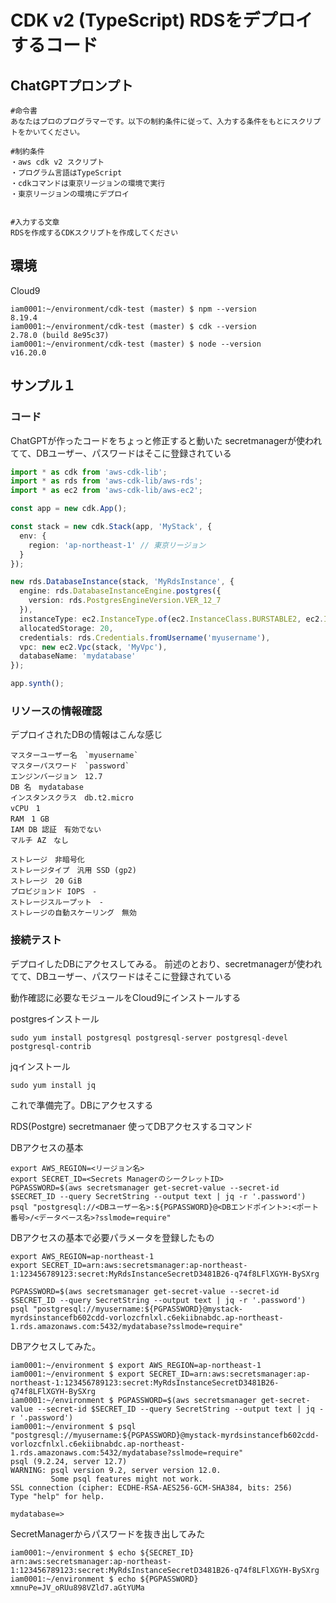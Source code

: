 # CDK v2 (TypeScript) RDSをデプロイするコード



## ChatGPTプロンプト

```
#命令書
あなたはプロのプログラマーです。以下の制約条件に従って、入力する条件をもとにスクリプトをかいてください。

#制約条件
・aws cdk v2 スクリプト
・プログラム言語はTypeScript
・cdkコマンドは東京リージョンの環境で実行
・東京リージョンの環境にデプロイ


#入力する文章
RDSを作成するCDKスクリプトを作成してください
```



## 環境

Cloud9

```console
iam0001:~/environment/cdk-test (master) $ npm --version
8.19.4
iam0001:~/environment/cdk-test (master) $ cdk --version
2.78.0 (build 8e95c37)
iam0001:~/environment/cdk-test (master) $ node --version
v16.20.0
```

## サンプル１

### コード

ChatGPTが作ったコードをちょっと修正すると動いた
secretmanagerが使われてて、DBユーザー、パスワードはそこに登録されている

```typescript:bin/cdk-test.ts
import * as cdk from 'aws-cdk-lib';
import * as rds from 'aws-cdk-lib/aws-rds';
import * as ec2 from 'aws-cdk-lib/aws-ec2';

const app = new cdk.App();

const stack = new cdk.Stack(app, 'MyStack', {
  env: {
    region: 'ap-northeast-1' // 東京リージョン
  }
});

new rds.DatabaseInstance(stack, 'MyRdsInstance', {
  engine: rds.DatabaseInstanceEngine.postgres({
    version: rds.PostgresEngineVersion.VER_12_7
  }),
  instanceType: ec2.InstanceType.of(ec2.InstanceClass.BURSTABLE2, ec2.InstanceSize.MICRO),
  allocatedStorage: 20,
  credentials: rds.Credentials.fromUsername('myusername'),
  vpc: new ec2.Vpc(stack, 'MyVpc'),
  databaseName: 'mydatabase'
});

app.synth();
```

### リソースの情報確認

デプロイされたDBの情報はこんな感じ

```
マスターユーザー名　`myusername`
マスターパスワード　`password`
エンジンバージョン　12.7
DB 名　mydatabase
インスタンスクラス　db.t2.micro
vCPU　1
RAM　1 GB
IAM DB 認証　有効でない
マルチ AZ　なし

ストレージ　非暗号化
ストレージタイプ　汎用 SSD (gp2)
ストレージ　20 GiB
プロビジョンド IOPS　-
ストレージスループット　-
ストレージの自動スケーリング　無効
```


### 接続テスト

デプロイしたDBにアクセスしてみる。
前述のとおり、secretmanagerが使われてて、DBユーザー、パスワードはそこに登録されている

動作確認に必要なモジュールをCloud9にインストールする

postgresインストール

```sudo yum install postgresql postgresql-server postgresql-devel postgresql-contrib```

jqインストール

```sudo yum install jq```

これで準備完了。DBにアクセスする

RDS(Postgre) secretmanaer 使ってDBアクセスするコマンド

DBアクセスの基本

```console
export AWS_REGION=<リージョン名>
export SECRET_ID=<Secrets ManagerのシークレットID>
PGPASSWORD=$(aws secretsmanager get-secret-value --secret-id $SECRET_ID --query SecretString --output text | jq -r '.password')
psql "postgresql://<DBユーザー名>:${PGPASSWORD}@<DBエンドポイント>:<ポート番号>/<データベース名>?sslmode=require"
```

DBアクセスの基本で必要パラメータを登録したもの

```console
export AWS_REGION=ap-northeast-1
export SECRET_ID=arn:aws:secretsmanager:ap-northeast-1:123456789123:secret:MyRdsInstanceSecretD3481B26-q74f8LFlXGYH-BySXrg

PGPASSWORD=$(aws secretsmanager get-secret-value --secret-id $SECRET_ID --query SecretString --output text | jq -r '.password')
psql "postgresql://myusername:${PGPASSWORD}@mystack-myrdsinstancefb602cdd-vorlozcfnlxl.c6ekiibnabdc.ap-northeast-1.rds.amazonaws.com:5432/mydatabase?sslmode=require"

```

DBアクセスしてみた。

```console
iam0001:~/environment $ export AWS_REGION=ap-northeast-1
iam0001:~/environment $ export SECRET_ID=arn:aws:secretsmanager:ap-northeast-1:123456789123:secret:MyRdsInstanceSecretD3481B26-q74f8LFlXGYH-BySXrg
iam0001:~/environment $ PGPASSWORD=$(aws secretsmanager get-secret-value --secret-id $SECRET_ID --query SecretString --output text | jq -r '.password')
iam0001:~/environment $ psql "postgresql://myusername:${PGPASSWORD}@mystack-myrdsinstancefb602cdd-vorlozcfnlxl.c6ekiibnabdc.ap-northeast-1.rds.amazonaws.com:5432/mydatabase?sslmode=require"
psql (9.2.24, server 12.7)
WARNING: psql version 9.2, server version 12.0.
         Some psql features might not work.
SSL connection (cipher: ECDHE-RSA-AES256-GCM-SHA384, bits: 256)
Type "help" for help.

mydatabase=> 
```

SecretManagerからパスワードを抜き出してみた

```console
iam0001:~/environment $ echo ${SECRET_ID}
arn:aws:secretsmanager:ap-northeast-1:123456789123:secret:MyRdsInstanceSecretD3481B26-q74f8LFlXGYH-BySXrg
iam0001:~/environment $ echo ${PGPASSWORD}
xmnuPe=JV_oRUu898VZld7.aGtYUMa
```

